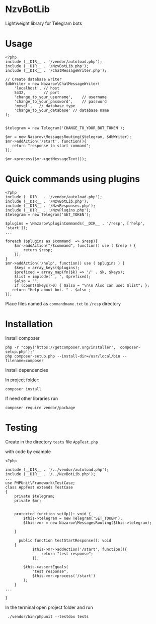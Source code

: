 # NzvBotLib
Lightweight library for Telegram bots

Usage
====
```
<?php
include (__DIR__ . '/vendor/autoload.php');
include (__DIR__ . '/NzvBotLib.php');
include (__DIR__ . '/ChatMessageWriter.php'); 

// Create database writer
$dbWriter = new Nazarov\ChatMessageWriter(
    'localhost', // host
    5432,        // port
    'change_to_your_username',    // username
    'change_to_your_password',    // password
    'mysql',   // database type
    'change_to_your_database' // database name
);

 
$telegram = new Telegram('CHANGE_TO_YOUR_BOT_TOKEN');

$mr = new Nazarov\MessagesRouting($telegram, $dbWriter);
$mr->addAction('/start', function(){
   return "response to start command";
});

$mr->process($mr->getMessageText());
```
# Quick commands using plugins

```
<?php
include (__DIR__ . '/vendor/autoload.php');
include (__DIR__ . '/NzvBotLib.php');
include (__DIR__ . '/NzvResponses.php');
include (__DIR__ . '/NzvPlugins.php');
$telegram = new Telegram('SET_TOKEN');

$plugins = \Nazarov\pluginCommands(__DIR__ . '/resp', ['help', 'start']);
...

foreach ($plugins as $command  => $resp){
    $mr->addAction("/$command", function() use ( $resp ) {
        return $resp;
    });
}
$mr->addAction('/help', function() use ( $plugins ) {
    $keys = array_keys($plugins);   
    $prefixed = array_map(fn($k) => '/' . $k, $keys);
    $list = implode(' , ', $prefixed);
    $also = "";
    if (count($keys)>0) { $also = "\n\n Also can use: $list"; };
   return "Help about bot. " . $also ;
});

```
Place files named as ```commandname.txt``` to ```/resp``` directory

# Installation

Install composer

```
php -r "copy('https://getcomposer.org/installer', 'composer-setup.php');"
php composer-setup.php --install-dir=/usr/local/bin --filename=composer
```

Install dependencies

In project folder:

```
composer install
```

If need other libraries run

```
composer require vendor/package
```

# Testing

Create in the directory ```tests``` file ```AppTest.php```

with code by example 
```
<?php

include (__DIR__ . '/../vendor/autoload.php');
include (__DIR__ . '/../NzvBotLib.php');
...
use PHPUnit\Framework\TestCase; 
class AppTest extends TestCase
{
    private $telegram;
    private $mr;


    protected function setUp(): void {
        $this->telegram = new Telegram('SET_TOKEN');
        $this->mr = new Nazarov\MessagesRouting($this->telegram);
        
    }
    
      public function testStartResponse(): void
    {
            $this->mr->addAction('/start', function(){
                return "test response";
            });

        $this->assertEquals(
            "test response",
            $this->mr->process('/start')
        );
    }
...

}
```


In the terminal open project folder and run
```
 ./vendor/bin/phpunit --testdox tests
```
